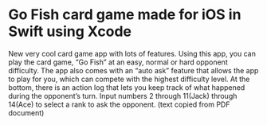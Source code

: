 # Go Fish card game made for iOS in Swift using Xcode

New very cool card game app with lots of features. Using this app, you can play
the card game, “Go Fish” at an easy, normal or hard opponent difficulty. The app
also comes with an “auto ask” feature that allows the app to play for you, which
can compete with the highest difficulty level. At the bottom, there is an action log
that lets you keep track of what happened during the opponent’s turn. Input
numbers 2 through 11(Jack) through 14(Ace) to select a rank to ask the opponent.
(text copied from PDF document)
